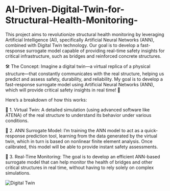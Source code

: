 # AI-Driven-Digital-Twin-for-Structural-Health-Monitoring-
This project aims to revolutionize structural health monitoring by leveraging Artificial Intelligence (AI), specifically Artificial Neural Networks (ANN), combined with Digital Twin technology. Our goal is to develop a fast-response surrogate model capable of providing real-time safety insights for critical infrastructure, such as bridges and reinforced concrete structures.

 🛠️ The Concept: Imagine a digital twin—a virtual replica of a physical structure—that constantly communicates with the real structure, helping us predict and assess safety, durability, and reliability. My goal is to develop a fast-response surrogate model using Artificial Neural Networks (ANN), which will provide critical safety insights in real time! 🔄

Here’s a breakdown of how this works:

🔹 1. Virtual Twin: A detailed simulation (using advanced software like ATENA) of the real structure to understand its behavior under various conditions.

🔹 2. ANN Surrogate Model: I’m training the ANN model to act as a quick-response prediction tool, learning from the data generated by the virtual twin, which in turn is based on nonlinear finite element analysis. Once calibrated, this model will be able to provide instant safety assessments.

🔹 3. Real-Time Monitoring: The goal is to develop an efficient ANN-based surrogate model that can help monitor the health of bridges and other critical structures in real time, without having to rely solely on complex simulations.

![Digital Twin](C:\Users\user\Downloads\Reference.png)

